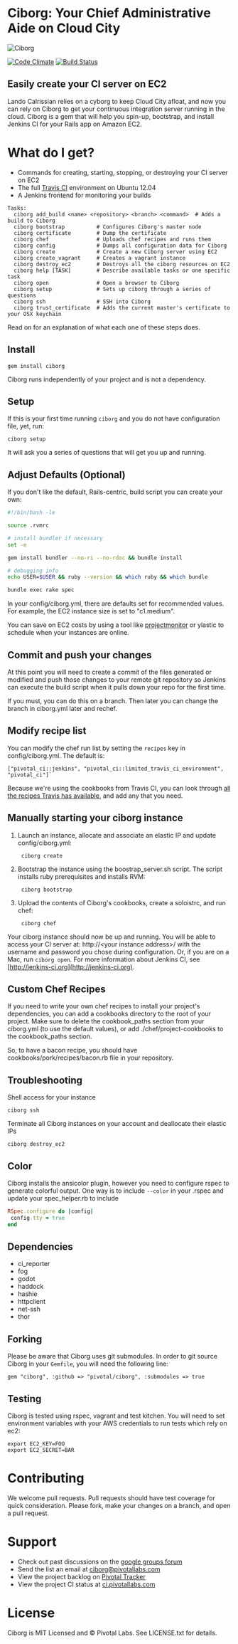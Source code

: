 # Ciborg: Your Chief Administrative Aide on Cloud City

![Ciborg](http://cheffiles.pivotallabs.com/ciborg/logo.png)

[![Code Climate](https://codeclimate.com/github/pivotal/ciborg.png)](https://codeclimate.com/github/pivotal/ciborg)
[![Build Status](https://travis-ci.org/pivotal/ciborg.png?branch=master)](https://travis-ci.org/pivotal/ciborg)


## Easily create your CI server on EC2

Lando Calrissian relies on a cyborg to keep Cloud City afloat, and now you can rely on Ciborg to get your continuous integration server running in the cloud. Ciborg is a gem that will help you spin-up, bootstrap, and install Jenkins CI for your Rails app on Amazon EC2.

# What do I get?

* Commands for creating, starting, stopping, or destroying your CI server on EC2
* The full [Travis CI](http://travis-ci.org) environment on Ubuntu 12.04
* A Jenkins frontend for monitoring your builds

```
Tasks:
  ciborg add_build <name> <repository> <branch> <command>  # Adds a build to Ciborg
  ciborg bootstrap          # Configures Ciborg's master node
  ciborg certificate        # Dump the certificate
  ciborg chef               # Uploads chef recipes and runs them
  ciborg config             # Dumps all configuration data for Ciborg
  ciborg create             # Create a new Ciborg server using EC2
  ciborg create_vagrant     # Creates a vagrant instance
  ciborg destroy_ec2        # Destroys all the ciborg resources on EC2
  ciborg help [TASK]        # Describe available tasks or one specific task
  ciborg open               # Open a browser to Ciborg
  ciborg setup              # Sets up ciborg through a series of questions
  ciborg ssh                # SSH into Ciborg
  ciborg trust_certificate  # Adds the current master's certificate to your OSX keychain
```

Read on for an explanation of what each one of these steps does.

## Install

    gem install ciborg

Ciborg runs independently of your project and is not a dependency.

## Setup

If this is your first time running `ciborg` and you do not have configuration file, yet, run:

    ciborg setup

It will ask you a series of questions that will get you up and running.

## Adjust Defaults (Optional)

If you don't like the default, Rails-centric, build script you can create your own:

```sh
#!/bin/bash -le

source .rvmrc

# install bundler if necessary
set -e

gem install bundler --no-ri --no-rdoc && bundle install

# debugging info
echo USER=$USER && ruby --version && which ruby && which bundle

bundle exec rake spec
```

In your config/ciborg.yml, there are defaults set for recommended values. For example, the EC2 instance size is set to "c1.medium".

You can save on EC2 costs by using a tool like [projectmonitor](https://github.com/pivotal/projectmonitor) or ylastic to schedule when your instances are online.

## Commit and push your changes

At this point you will need to create a commit of the files generated or modified and push those changes to your remote git repository so Jenkins can execute the build script when it pulls down your repo for the first time.

If you must, you can do this on a branch.  Then later you can change the branch in ciborg.yml later and rechef.

## Modify recipe list

You can modify the chef run list by setting the `recipes` key in config/ciborg.yml.  The default is:

	["pivotal_ci::jenkins", "pivotal_ci::limited_travis_ci_environment", "pivotal_ci"]`

Because we're using the cookbooks from Travis CI, you can look through [all the recipes Travis has available](https://github.com/travis-ci/travis-cookbooks/), and add any that you need.

## Manually starting your ciborg instance

1. Launch an instance, allocate and associate an elastic IP and update config/ciborg.yml:

        ciborg create

2. Bootstrap the instance using the boostrap_server.sh script. The script installs ruby prerequisites and installs RVM:

        ciborg bootstrap

3. Upload the contents of Ciborg's cookbooks, create a soloistrc, and run chef:

        ciborg chef

Your ciborg instance should now be up and running. You will be able to access your CI server at: http://&lt;your instance address&gt;/ with the username and password you chose during configuration. Or, if you are on a Mac, run `ciborg open`. For more information about Jenkins CI, see [http://jenkins-ci.org](http://jenkins-ci.org).

## Custom Chef Recipes

If you need to write your own chef recipes to install your project's dependencies, you can add a cookbooks directory to
the root of your project.  Make sure to delete the cookbook_paths section from your ciborg.yml (to use the default values),
or add ./chef/project-cookbooks to the cookbook_paths section.

So, to have a bacon recipe, you should have cookbooks/pork/recipes/bacon.rb file in your repository.

## Troubleshooting

Shell access for your instance

    ciborg ssh

Terminate all Ciborg instances on your account and deallocate their elastic IPs

    ciborg destroy_ec2

## Color

Ciborg installs the ansicolor plugin, however you need to configure rspec to generate colorful output. One way is to include `--color` in your .rspec and update your spec_helper.rb to include

``` ruby
RSpec.configure do |config|
 config.tty = true
end
```

## Dependencies

* ci_reporter
* fog
* godot
* haddock
* hashie
* httpclient
* net-ssh
* thor

## Forking

Please be aware that Ciborg uses git submodules.  In order to git source Ciborg in your `Gemfile`, you will need the following line:

    gem "ciborg", :github => "pivotal/ciborg", :submodules => true

## Testing

Ciborg is tested using rspec, vagrant and test kitchen.  You will need to set environment variables with your AWS credentials to run tests which rely on ec2:

    export EC2_KEY=FOO
    export EC2_SECRET=BAR

# Contributing

We welcome pull requests.  Pull requests should have test coverage for quick consideration.  Please fork, make your changes on a branch, and open a pull request.

# Support

* Check out past discussions on the [google groups forum](https://groups.google.com/a/pivotallabs.com/forum/#!forum/ciborg)
* Send the list an email at ciborg@pivotallabs.com
* View the project backlog on [Pivotal Tracker](https://www.pivotaltracker.com/s/projects/278959)
* View the project CI status at [ci.pivotallabs.com](http://ci.pivotallabs.com/)

# License

Ciborg is MIT Licensed and © Pivotal Labs.  See LICENSE.txt for details.
